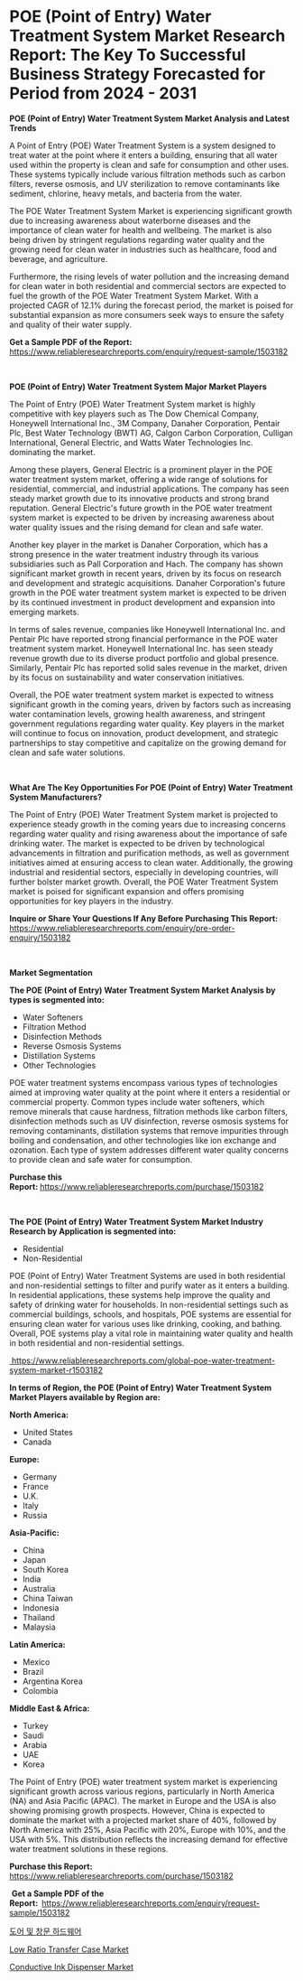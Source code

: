 <p><h1>POE (Point of Entry) Water Treatment System Market Research Report: The Key To Successful Business Strategy Forecasted for Period from 2024 - 2031</h1></p><p><strong>POE (Point of Entry) Water Treatment System Market Analysis and Latest Trends</strong></p>
<p><p>A Point of Entry (POE) Water Treatment System is a system designed to treat water at the point where it enters a building, ensuring that all water used within the property is clean and safe for consumption and other uses. These systems typically include various filtration methods such as carbon filters, reverse osmosis, and UV sterilization to remove contaminants like sediment, chlorine, heavy metals, and bacteria from the water.</p><p>The POE Water Treatment System Market is experiencing significant growth due to increasing awareness about waterborne diseases and the importance of clean water for health and wellbeing. The market is also being driven by stringent regulations regarding water quality and the growing need for clean water in industries such as healthcare, food and beverage, and agriculture.</p><p>Furthermore, the rising levels of water pollution and the increasing demand for clean water in both residential and commercial sectors are expected to fuel the growth of the POE Water Treatment System Market. With a projected CAGR of 12.1% during the forecast period, the market is poised for substantial expansion as more consumers seek ways to ensure the safety and quality of their water supply.</p></p>
<p><strong>Get a Sample PDF of the Report:&nbsp;</strong> <a href="https://www.reliableresearchreports.com/enquiry/request-sample/1503182">https://www.reliableresearchreports.com/enquiry/request-sample/1503182</a></p>
<p>&nbsp;</p>
<p><strong>POE (Point of Entry) Water Treatment System Major Market Players</strong></p>
<p><p>The Point of Entry (POE) Water Treatment System market is highly competitive with key players such as The Dow Chemical Company, Honeywell International Inc., 3M Company, Danaher Corporation, Pentair Plc, Best Water Technology (BWT) AG, Calgon Carbon Corporation, Culligan International, General Electric, and Watts Water Technologies Inc. dominating the market. </p><p>Among these players, General Electric is a prominent player in the POE water treatment system market, offering a wide range of solutions for residential, commercial, and industrial applications. The company has seen steady market growth due to its innovative products and strong brand reputation. General Electric's future growth in the POE water treatment system market is expected to be driven by increasing awareness about water quality issues and the rising demand for clean and safe water.</p><p>Another key player in the market is Danaher Corporation, which has a strong presence in the water treatment industry through its various subsidiaries such as Pall Corporation and Hach. The company has shown significant market growth in recent years, driven by its focus on research and development and strategic acquisitions. Danaher Corporation's future growth in the POE water treatment system market is expected to be driven by its continued investment in product development and expansion into emerging markets.</p><p>In terms of sales revenue, companies like Honeywell International Inc. and Pentair Plc have reported strong financial performance in the POE water treatment system market. Honeywell International Inc. has seen steady revenue growth due to its diverse product portfolio and global presence. Similarly, Pentair Plc has reported solid sales revenue in the market, driven by its focus on sustainability and water conservation initiatives.</p><p>Overall, the POE water treatment system market is expected to witness significant growth in the coming years, driven by factors such as increasing water contamination levels, growing health awareness, and stringent government regulations regarding water quality. Key players in the market will continue to focus on innovation, product development, and strategic partnerships to stay competitive and capitalize on the growing demand for clean and safe water solutions.</p></p>
<p>&nbsp;</p>
<p><strong>What Are The Key Opportunities For POE (Point of Entry) Water Treatment System Manufacturers?</strong></p>
<p><p>The Point of Entry (POE) Water Treatment System market is projected to experience steady growth in the coming years due to increasing concerns regarding water quality and rising awareness about the importance of safe drinking water. The market is expected to be driven by technological advancements in filtration and purification methods, as well as government initiatives aimed at ensuring access to clean water. Additionally, the growing industrial and residential sectors, especially in developing countries, will further bolster market growth. Overall, the POE Water Treatment System market is poised for significant expansion and offers promising opportunities for key players in the industry.</p></p>
<p><strong>Inquire or Share Your Questions If Any Before Purchasing This Report:</strong> <a href="https://www.reliableresearchreports.com/enquiry/pre-order-enquiry/1503182">https://www.reliableresearchreports.com/enquiry/pre-order-enquiry/1503182</a></p>
<p>&nbsp;</p>
<p><strong>Market Segmentation</strong></p>
<p><strong>The POE (Point of Entry) Water Treatment System Market Analysis by types is segmented into:</strong></p>
<p><ul><li>Water Softeners</li><li>Filtration Method</li><li>Disinfection Methods</li><li>Reverse Osmosis Systems</li><li>Distillation Systems</li><li>Other Technologies</li></ul></p>
<p><p>POE water treatment systems encompass various types of technologies aimed at improving water quality at the point where it enters a residential or commercial property. Common types include water softeners, which remove minerals that cause hardness, filtration methods like carbon filters, disinfection methods such as UV disinfection, reverse osmosis systems for removing contaminants, distillation systems that remove impurities through boiling and condensation, and other technologies like ion exchange and ozonation. Each type of system addresses different water quality concerns to provide clean and safe water for consumption.</p></p>
<p><strong>Purchase this Report:&nbsp;</strong><a href="https://www.reliableresearchreports.com/purchase/1503182">https://www.reliableresearchreports.com/purchase/1503182</a></p>
<p>&nbsp;</p>
<p><strong>The POE (Point of Entry) Water Treatment System Market Industry Research by Application is segmented into:</strong></p>
<p><ul><li>Residential</li><li>Non-Residential</li></ul></p>
<p><p>POE (Point of Entry) Water Treatment Systems are used in both residential and non-residential settings to filter and purify water as it enters a building. In residential applications, these systems help improve the quality and safety of drinking water for households. In non-residential settings such as commercial buildings, schools, and hospitals, POE systems are essential for ensuring clean water for various uses like drinking, cooking, and bathing. Overall, POE systems play a vital role in maintaining water quality and health in both residential and non-residential settings.</p></p>
<p><a href="https://www.reliableresearchreports.com/global-poe-water-treatment-system-market-r1503182">&nbsp;https://www.reliableresearchreports.com/global-poe-water-treatment-system-market-r1503182</a></p>
<p><strong>In terms of Region, the POE (Point of Entry) Water Treatment System Market Players available by Region are:</strong></p>
<p>
    <p> <strong> North America: </strong>
        <ul>
            <li>United States</li>
            <li>Canada</li>
        </ul>
        </p> 
    <p> <strong> Europe: </strong>
        <ul>
            <li>Germany</li>
            <li>France</li>
            <li>U.K.</li>
            <li>Italy</li>
            <li>Russia</li>
        </ul>
        </p> 
    <p> <strong> Asia-Pacific: </strong>
        <ul>
            <li>China</li>
            <li>Japan</li>
            <li>South Korea</li>
            <li>India</li>
            <li>Australia</li>
            <li>China Taiwan</li>
            <li>Indonesia</li>
            <li>Thailand</li>
            <li>Malaysia</li>
        </ul>
        </p> 
    <p> <strong> Latin America: </strong>
        <ul>
            <li>Mexico</li>
            <li>Brazil</li>
            <li>Argentina Korea</li>
            <li>Colombia</li>
        </ul>
        </p> 
    <p> <strong> Middle East & Africa: </strong>
        <ul>
            <li>Turkey</li>
            <li>Saudi</li>
            <li>Arabia</li>
            <li>UAE</li>
            <li>Korea</li>
        </ul>
    </p>
    </p>
<p><p>The Point of Entry (POE) water treatment system market is experiencing significant growth across various regions, particularly in North America (NA) and Asia Pacific (APAC). The market in Europe and the USA is also showing promising growth prospects. However, China is expected to dominate the market with a projected market share of 40%, followed by North America with 25%, Asia Pacific with 20%, Europe with 10%, and the USA with 5%. This distribution reflects the increasing demand for effective water treatment solutions in these regions.</p></p>
<p><strong>Purchase this Report: </strong><a href="https://www.reliableresearchreports.com/purchase/1503182">https://www.reliableresearchreports.com/purchase/1503182</a></p>
<p>&nbsp;<strong>Get a Sample PDF of the Report:&nbsp;&nbsp;</strong><a href="https://www.reliableresearchreports.com/enquiry/request-sample/1503182">https://www.reliableresearchreports.com/enquiry/request-sample/1503182</a></p>
<p><strong></strong></p>
<p><p><a href="https://github.com/vss5505pa7z1p/Market-Research-Report-List-1/blob/main/776729436331.md">도어 및 창문 하드웨어</a></p><p><a href="https://github.com/dimitrishawkinswaynenp91rgz/Market-Research-Report-List-2/blob/main/low-ratio-transfer-case-market.md">Low Ratio Transfer Case Market</a></p><p><a href="https://github.com/changoleonlaverguenzanoexiste/Market-Research-Report-List-3/blob/main/conductive-ink-dispenser-market.md">Conductive Ink Dispenser Market</a></p></p>